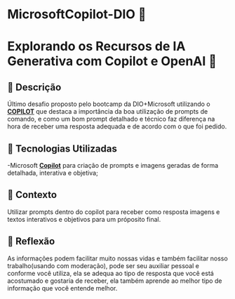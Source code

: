 # MicrosoftCopilot-DIO 🚀

#  Explorando os Recursos de IA Generativa com Copilot e OpenAI 🤖

## 📒 Descrição
Último desafio proposto pelo bootcamp da DIO+Microsoft utilizando o **[COPILOT](https://copilot.microsoft.com/)** que destaca a importância da boa utilização de prompts de comando, e como
um bom prompt detalhado e técnico faz diferença na hora de receber uma resposta adequada e de acordo com o que foi pedido.

## 🤖 Tecnologias Utilizadas
-Microsoft **[Copilot](https://copilot.microsoft.com/)** para criação de prompts e imagens geradas de forma detalhada, interativa e objetiva;

## 🚀 Contexto
Utilizar prompts dentro do copilot para receber como resposta imagens e textos interativos e objetivos para um próposito final.

## 💭 Reflexão
As informações podem facilitar muito nossas vidas e também facilitar nosso trabalho(usando com moderação), pode ser seu auxiliar pessoal e
conforme você utiliza, ela se adequa ao tipo de resposta que você está acostumado e gostaria de receber, ela também aprende ao melhor tipo
de informação que você entende melhor.



